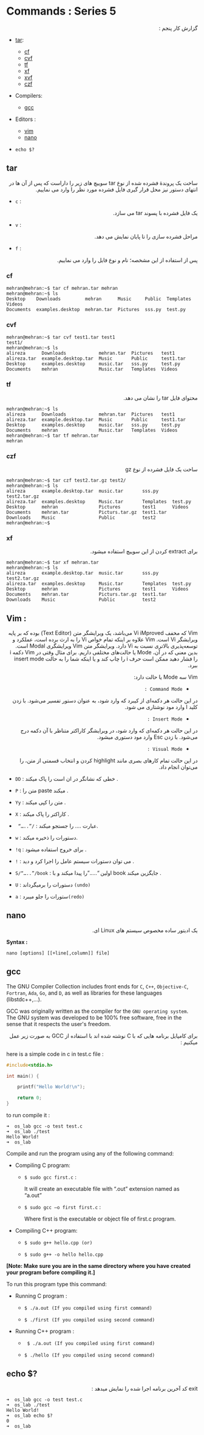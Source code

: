 # Commands  : Series 5

<div dir="rtl" markdown="1">
گزارش کار پنجم :‌
<div dir="ltr" markdown="1">

* [tar](#tar):
    * [cf](#cf)
    * [cvf](#cvf)
    * [tf](#tf)
    * [xf](#xf)
    * [xvf](#cvf)
    * [czf](#czf)


* Compilers:

    * [gcc](#gcc)

* Editors :
    * [vim](#vim)
    * [nano](#nano)

* `echo $?`


## tar

<div dir="rtl" markdown="1">
ساخت یک پروندۀ فشرده شده از نوع tar
سوییچ های زیر را داراست که پس از آن ها در انتهای دستور نیز محل قرار گیری فایل فشرده مورد نظر را وارد می نماییم.
<div dir="ltr" markdown="1">

* `c` : 

<div dir="rtl" markdown="1">
یک فایل فشرده با پسوند tar می سازد.
<div dir="ltr" markdown="1">

* `v` : 

<div dir="rtl" markdown="1">
مراحل فشرده سازی را تا پایان نمایش می دهد.
<div dir="ltr" markdown="1">

* `f` :

<div dir="rtl" markdown="1">
 پس از استفاده از این مشخصه؛ نام و نوع فایل را وارد می نماییم.
<div dir="ltr" markdown="1">

### cf

```
mehran@mehran:~$ tar cf mehran.tar mehran
mehran@mehran:~$ ls
Desktop    Downloads         mehran      Music     Public  Templates  Videos
Documents  examples.desktop  mehran.tar  Pictures  sss.py  test.py
```

### cvf 

```
mehran@mehran:~$ tar cvf test1.tar test1
test1/
mehran@mehran:~$ ls
alireza      Downloads            mehran.tar  Pictures   test1
alireza.tar  example.desktop.tar  Music       Public     test1.tar
Desktop      examples.desktop     music.tar   sss.py     test.py
Documents    mehran               Music.tar   Templates  Videos
```


### tf
<div dir="rtl" markdown="1">
محتوای فایل tar  را نشان می دهد. 
<div dir="ltr" markdown="1">

```
mehran@mehran:~$ ls
alireza      Downloads            mehran.tar  Pictures   test1
alireza.tar  example.desktop.tar  Music       Public     test1.tar
Desktop      examples.desktop     music.tar   sss.py     test.py
Documents    mehran               Music.tar   Templates  Videos
mehran@mehran:~$ tar tf mehran.tar 
mehran
```


### czf 
<div dir="rtl" markdown="1">
 ساخت یک فایل فشرده از نوع gz
<div dir="ltr" markdown="1">

```
mehran@mehran:~$ tar czf test2.tar.gz test2/
mehran@mehran:~$ ls
alireza      example.desktop.tar  music.tar       sss.py     test2.tar.gz
alireza.tar  examples.desktop     Music.tar       Templates  test.py
Desktop      mehran               Pictures        test1      Videos
Documents    mehran.tar           Picturs.tar.gz  test1.tar
Downloads    Music                Public          test2
mehran@mehran:~$ 
```


### xf 
<div dir="rtl" markdown="1">
 برای extract کردن از این سوییچ استفاده میشود.
<div dir="ltr" markdown="1">

```
mehran@mehran:~$ tar xf mehran.tar
mehran@mehran:~$ ls
alireza      example.desktop.tar  music.tar       sss.py     test2.tar.gz
alireza.tar  examples.desktop     Music.tar       Templates  test.py
Desktop      mehran               Pictures        test1      Videos
Documents    mehran.tar           Picturs.tar.gz  test1.tar
Downloads    Music                Public          test2
```

## Vim : 

<div dir="rtl" markdown="1">
Vim که مخفف Vi iMproved می‌باشد، یک ویرایشگر متن (Text Editor) بوده که بر پایه ویرایشگر Vi است. Vim علاوه بر اینکه تمام خواص Vi را به ارث برده است، عملکرد و توسعه‌پذیری بالاتری نسبت به Vi دارد.
ویرایشگر متن Vim ویرایشگری Modal است. بدین معنی که در آن، Mode یا حالت‌های مختلفی داریم. برای مثال وقتی در Vim دکمه i را فشار دهید ممکن است حرف i را چاپ کند و یا اینکه شما را به حالت insert mode ببرد.

Vim سه Mode یا حالت دارد:
<div dir="rtl" markdown="1">

* `Command Mode : `
<div dir="rtl" markdown="1">
در این حالت هر دکمه‌ای از کیبرد که وارد شود، به عنوان دستور تفسیر می‌شود.
 با زدن کلید I وارد مود نوشتاری می شود.
<div dir="rtl" markdown="1">

* `Insert Mode : `
<div dir="rtl" markdown="1">
در این حالت هر دکمه‌ای که وارد شود، در ویرایشگر کاراکتر متناظر با آن دکمه درج می‌شود.
با زدن Esc وارد مود دستوری میشود.
<div dir="rtl" markdown="1">

* `Visual Mode : `
<div dir="rtl" markdown="1">
در این حالت تمام کارهای بصری مانند highlight کردن و انتخاب قسمتی از متن، را می‌توان انجام داد.
<div dir="rtl" markdown="1">

<div dir="ltr" markdown="1">

* `DD` :  خطی که نشانگر در ان است را پاک میکند .

* `P` : متن را paste میکند .

* `Yy` : متن را کپی میکند .

* `X` : کاراکتر را پاک میکند .

* ` “…..”/` : عبارت …. را 
جستجو میکند.

* `w` : دستورات را ذخیره میکند.

* `!q` : برای خروج استفاده میشود .

* `!` : می توان دستورات سیستم عامل را اجرا کرد و دید .

* `S/“…..”/book` : اولین “…..”را پیدا میکند و با book جایگزین میکند .

* `U` : دستورات را برمیگرداند `(undo)`

* `a` : ستورات را جلو میبرد`(redo)`
<div dir="ltr" markdown="1">

## nano

<div dir="rtl" markdown="1">
یک ادیتور ساده مخصوص سیستم های Linux ای. 
<div dir="rtl" markdown="1">

<div dir="ltr" markdown="1">

**Syntax :**

`nano [options] [[+line[,column]] file]`
<div dir="ltr" markdown="1">

## gcc 

The GNU Compiler Collection includes front ends for `C`, `C++`, `Objective-C`, `Fortran`, `Ada`, `Go`, and `D`, as well as libraries for these languages (libstdc++,...).

GCC was originally written as the compiler for the `GNU operating system`. The GNU system was developed to be 100% free software, free in the sense that it respects the user's freedom.

<div dir="rtl" markdown="1">
برای کامپایل برنامه هایی که با C نوشته شده اند با استفاده از GCC به صورت زیر عمل میکنیم  : 
<div dir="rtl" markdown="1">


<div dir="ltr" markdown="1">

here is a simple code in c in test.c file : 

```c
#include<stdio.h>

int main() {

    printf("Hello World!\n");

    return 0;
}
```

to run compile it : 

```
➜  os_lab gcc -o test test.c 
➜  os_lab ./test 
Hello World!
➜  os_lab 
```

Compile and run the program using any of the following command:

* Compiling C program:

    * `$ sudo gcc first.c` : 
    
      It will create an executable file with “.out” extension named as “a.out”
    * `$ sudo gcc –o first first.c` : 

         Where first is the executable or object file of first.c program.

* Compiling C++ program:

    * `$ sudo g++ hello.cpp (or)`

    * `$ sudo g++ -o hello hello.cpp`

**[Note: Make sure you are in the same directory where you have created your program before compiling it.]**

To run this program type this command:

* Running C program : 

    * `$ ./a.out (If you compiled using first command)`

    * `$ ./first (If you compiled using second command)`

* Running C++ program : 

    *  ` $ ./a.out (If you compiled using first command)`

    *   `$ ./hello (If you compiled using second command)`

## echo $?

<div dir="rtl" markdown="1">
exit کد آخرین برنامه اجرا شده را نمایش میدهد : 
<div dir="rtl" markdown="1">

<div dir="ltr" markdown="1">

```
➜  os_lab gcc -o test test.c 
➜  os_lab ./test 
Hello World!
➜  os_lab echo $?
0
➜  os_lab 
```
